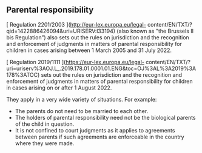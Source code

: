 ##  Parental responsibility

[ Regulation 2201/2003 ](http://eur-lex.europa.eu/legal-
content/EN/TXT/?qid=1422886426094&uri=URISERV:l33194) (also known as "the
Brussels II bis Regulation”) also sets out the rules on jurisdiction and the
recognition and enforcement of judgments in matters of parental responsibility
for children in cases arising between 1 March 2005 and 31 July 2022.

[ Regulation 2019/1111 ](https://eur-lex.europa.eu/legal-
content/EN/TXT/?uri=uriserv%3AOJ.L_.2019.178.01.0001.01.ENG&toc=OJ%3AL%3A2019%3A178%3ATOC)
sets out the rules on jurisdiction and the recognition and enforcement of
judgments in matters of parental responsibility for children in cases arising
on or after 1 August 2022.

They apply in a very wide variety of situations. For example:

  * The parents do not need to be married to each other. 
  * The holders of parental responsibility need not be the biological parents of the child in question. 
  * It is not confined to court judgments as it applies to agreements between parents if such agreements are enforceable in the country where they were made. 
